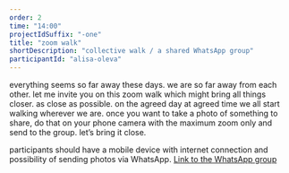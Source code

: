 ```yaml
---
order: 2
time: "14:00"
projectIdSuffix: "-one"
title: "zoom walk"
shortDescription: "collective walk / a shared WhatsApp group"
participantId: "alisa-oleva"
---
```


everything seems so far away these days. we are so far away from each other. let me invite you on this zoom walk which might bring all things closer. as close as possible. on the agreed day at agreed time we all start walking wherever we are. once you want to take a photo of something to share, do that on your phone camera with the maximum zoom only and send to the group. let’s bring it close.

participants should have a mobile device with internet connection and possibility of sending photos via WhatsApp. [Link to the WhatsApp group](https://chat.whatsapp.com/J5t73T2LBhNKloe4x2yOG1)
